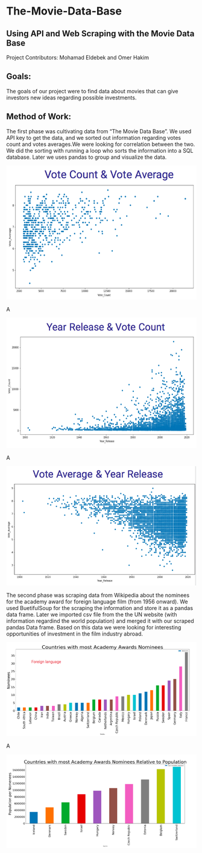 # The-Movie-Data-Base
## Using API and Web Scraping with the Movie Data Base

Project Contributors: Mohamad Eldebek and Omer Hakim

## Goals:
The goals of our project were to find data about movies that can give investors new ideas regarding possible investments.

## Method of Work:
The first phase was cultivating data from “The Movie Data Base”. We used API key to get the data, and we sorted out information regarding votes count and votes averages.We were looking for correlation between the two. We did the sorting with running a loop who sorts the information into a SQL database. Later we uses pandas to group and visualize the data.

<img src = "./image1.png">

A

<img src = "./image2.png">

A

<img src = "./image3.png">


The second phase was scraping data from Wikipedia about the nominees for the academy award for foreign language film (from 1956 onward). We used BuetifulSoup for the scraping the information and store it as a pandas data frame. Later we imported csv file from the the UN website (with information regardind the world population) and merged it with our scraped pandas Data frame. Based on this data we were looking for interesting opportunities of investment in the film industry abroad.

<img src = "./image4.png">

A

<img src = "./image5.png">

